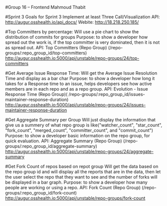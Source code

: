 #Group 16 – Frontend
Mahmoud Thabit

#Sprint 3
Goals for Sprint 3
Implement at least Three Call/Visualization
API: http://augur.osshealth.io/api_docs/
Webite: http://18.218.250.185/

#Top Committers by percentage:
Will use a pie chart to show the distribution of commits for groups
Purpose: to show a developer how spread out the work is, if the top committer is very dominated, then it is not as spread out.
API: Top Committers (Repo Group) (/repo-groups/:repo_group_id/top-committers)
http://augur.osshealth.io:5000/api/unstable/repo-groups/24/top-committers


#Get Average Issue Response Time:
Will get the Average Issue Resolution Time and display as a bar char
Purpose: to show a developer how long it takes for a Response time to an issue, helps developers see how active members are in each repo and as a repo group.
API: Evolution - Issue Response Time (Repo Group)( /repo-groups/:repo_group_id/issues-maintainer-response-duration)
http://augur.osshealth.io:5000/api/unstable/repo-groups/24/issues-maintainer-response-duration


#Get Aggregate Summary per Group
Will just display the information that give us a summery of what repo group is like("watcher_count", "star_count", "fork_count", "merged_count", "committer_count", and "commit_count")
Purpose: to show a developer basic information on the repo group, for quick evaluation.
API: Aggregate Summary (Repo Group) (/repo-groups/:repo_group_id/aggregate-summary)
http://augur.osshealth.io:5000/api/unstable/repo-groups/24/aggregate-summary


#Get Fork Count of repos based on repot group
Will get the data based on the repo group id and will display all the reports that are in the data, then let the user select the repo that they want to see and the number of forks will be displayed in a bar graph.
Purpose: to show a developer how many people are working or using a repo.
API: Fork Count (Repo Group) (/repo-groups/:repo_group_id/fork-count)
http://augur.osshealth.io:5000/api/unstable/repo-groups/fork-count
